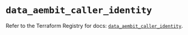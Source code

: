 # `data_aembit_caller_identity`

Refer to the Terraform Registry for docs: [`data_aembit_caller_identity`](https://registry.terraform.io/providers/aembit/aembit/1.25.1/docs/data-sources/caller_identity).
